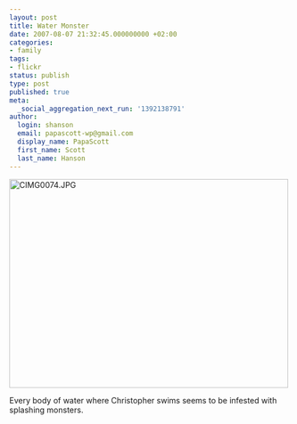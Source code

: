```yaml
---
layout: post
title: Water Monster
date: 2007-08-07 21:32:45.000000000 +02:00
categories:
- family
tags:
- flickr
status: publish
type: post
published: true
meta:
  _social_aggregation_next_run: '1392138791'
author:
  login: shanson
  email: papascott-wp@gmail.com
  display_name: PapaScott
  first_name: Scott
  last_name: Hanson
---
```

<p><a href="http://www.flickr.com/photos/papascott/1042731828/" title="Photo Sharing"><img src="2.static.flickr.com/1279/1042731828_a8ca0874a7.jpg" width="500" height="375" alt="CIMG0074.JPG" /></a></p>
<p>Every body of water where Christopher swims seems to be infested with splashing monsters.</p>
